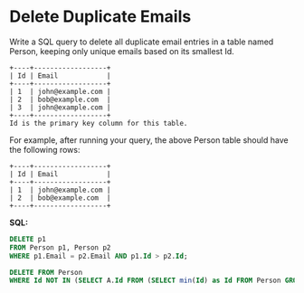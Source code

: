 # Delete Duplicate Emails

Write a SQL query to delete all duplicate email entries in a table named Person, keeping only unique emails based on its smallest Id.
```
+----+------------------+
| Id | Email            |
+----+------------------+
| 1  | john@example.com |
| 2  | bob@example.com  |
| 3  | john@example.com |
+----+------------------+
Id is the primary key column for this table.
```
For example, after running your query, the above Person table should have the following rows:
```
+----+------------------+
| Id | Email            |
+----+------------------+
| 1  | john@example.com |
| 2  | bob@example.com  |
+----+------------------+
```

**SQL:**
```sql
DELETE p1
FROM Person p1, Person p2
WHERE p1.Email = p2.Email AND p1.Id > p2.Id;

DELETE FROM Person
WHERE Id NOT IN (SELECT A.Id FROM (SELECT min(Id) as Id FROM Person GROUP BY Email) A);
```
